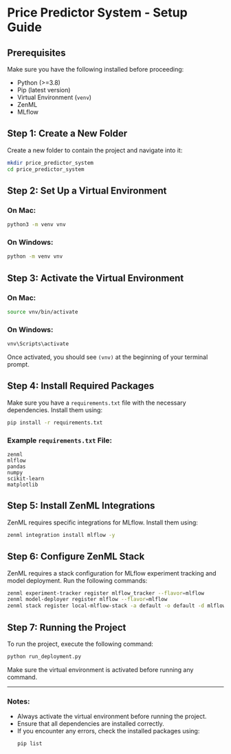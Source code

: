 # Price Predictor System - Setup Guide

## Prerequisites
Make sure you have the following installed before proceeding:
- Python (>=3.8)
- Pip (latest version)
- Virtual Environment (`venv`)
- ZenML
- MLflow

## Step 1: Create a New Folder
Create a new folder to contain the project and navigate into it:
```sh
mkdir price_predictor_system
cd price_predictor_system
```

## Step 2: Set Up a Virtual Environment
### On Mac:
```sh
python3 -m venv vnv
```

### On Windows:
```sh
python -m venv vnv
```

## Step 3: Activate the Virtual Environment
### On Mac:
```sh
source vnv/bin/activate
```

### On Windows:
```sh
vnv\Scripts\activate
```

Once activated, you should see `(vnv)` at the beginning of your terminal prompt.

## Step 4: Install Required Packages
Make sure you have a `requirements.txt` file with the necessary dependencies. Install them using:
```sh
pip install -r requirements.txt
```

### Example `requirements.txt` File:
```
zenml
mlflow
pandas
numpy
scikit-learn
matplotlib
```

## Step 5: Install ZenML Integrations
ZenML requires specific integrations for MLflow. Install them using:
```sh
zenml integration install mlflow -y
```

## Step 6: Configure ZenML Stack
ZenML requires a stack configuration for MLflow experiment tracking and model deployment. Run the following commands:
```sh
zenml experiment-tracker register mlflow_tracker --flavor=mlflow
zenml model-deployer register mlflow --flavor=mlflow
zenml stack register local-mlflow-stack -a default -o default -d mlflow -e mlflow_tracker --set
```

## Step 7: Running the Project
To run the project, execute the following command:
```sh
python run_deployment.py
```

Make sure the virtual environment is activated before running any command.

---

### Notes:
- Always activate the virtual environment before running the project.
- Ensure that all dependencies are installed correctly.
- If you encounter any errors, check the installed packages using:
  ```sh
  pip list
  ```

